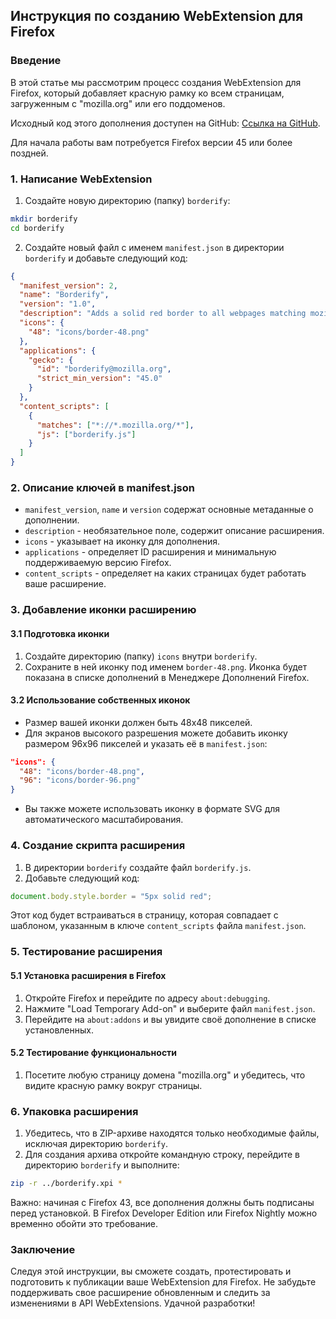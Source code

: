
## Инструкция по созданию WebExtension для Firefox

### Введение

В этой статье мы рассмотрим процесс создания WebExtension для Firefox, который добавляет красную рамку ко всем страницам, загруженным с "mozilla.org" или его поддоменов.

Исходный код этого дополнения доступен на GitHub: [Ссылка на GitHub](https://github.com/mdn/webextensions-examples/tree/master/borderify).

Для начала работы вам потребуется Firefox версии 45 или более поздней.

### 1. Написание WebExtension

1. Создайте новую директорию (папку) `borderify`:

```bash
mkdir borderify
cd borderify
```

2. Создайте новый файл с именем `manifest.json` в директории `borderify` и добавьте следующий код:

```json
{
  "manifest_version": 2,
  "name": "Borderify",
  "version": "1.0",
  "description": "Adds a solid red border to all webpages matching mozilla.org.",
  "icons": {
    "48": "icons/border-48.png"
  },
  "applications": {
    "gecko": {
      "id": "borderify@mozilla.org",
      "strict_min_version": "45.0"
    }
  },
  "content_scripts": [
    {
      "matches": ["*://*.mozilla.org/*"],
      "js": ["borderify.js"]
    }
  ]
}
```

### 2. Описание ключей в manifest.json

- `manifest_version`, `name` и `version` содержат основные метаданные о дополнении.
- `description` - необязательное поле, содержит описание расширения.
- `icons` - указывает на иконку для дополнения.
- `applications` - определяет ID расширения и минимальную поддерживаемую версию Firefox.
- `content_scripts` - определяет на каких страницах будет работать ваше расширение.

### 3. Добавление иконки расширению

#### 3.1 Подготовка иконки

1. Создайте директорию (папку) `icons` внутри `borderify`.
2. Сохраните в ней иконку под именем `border-48.png`. Иконка будет показана в списке дополнений в Менеджере Дополнений Firefox.

#### 3.2 Использование собственных иконок

- Размер вашей иконки должен быть 48x48 пикселей.
- Для экранов высокого разрешения можете добавить иконку размером 96x96 пикселей и указать её в `manifest.json`:

```json
"icons": {
  "48": "icons/border-48.png",
  "96": "icons/border-96.png"
}
```

- Вы также можете использовать иконку в формате SVG для автоматического масштабирования.

### 4. Создание скрипта расширения

1. В директории `borderify` создайте файл `borderify.js`.
2. Добавьте следующий код:

```js
document.body.style.border = "5px solid red";
```

Этот код будет встраиваться в страницу, которая совпадает с шаблоном, указанным в ключе `content_scripts` файла `manifest.json`.

### 5. Тестирование расширения

#### 5.1 Установка расширения в Firefox

1. Откройте Firefox и перейдите по адресу `about:debugging`.
2. Нажмите "Load Temporary Add-on" и выберите файл `manifest.json`.
3. Перейдите на `about:addons` и вы увидите своё дополнение в списке установленных.

#### 5.2 Тестирование функциональности

1. Посетите любую страницу домена "mozilla.org" и убедитесь, что видите красную рамку вокруг страницы.

### 6. Упаковка расширения

1. Убедитесь, что в ZIP-архиве находятся только необходимые файлы, исключая директорию `borderify`.
2. Для создания архива откройте командную строку, перейдите в директорию `borderify` и выполните:

```bash
zip -r ../borderify.xpi *
```

Важно: начиная с Firefox 43, все дополнения должны быть подписаны перед установкой. В Firefox Developer Edition или Firefox Nightly можно временно обойти это требование.

### Заключение

Следуя этой инструкции, вы сможете создать, протестировать и подготовить к публикации ваше WebExtension для Firefox. Не забудьте поддерживать свое расширение обновленным и следить за изменениями в API WebExtensions. Удачной разработки!
